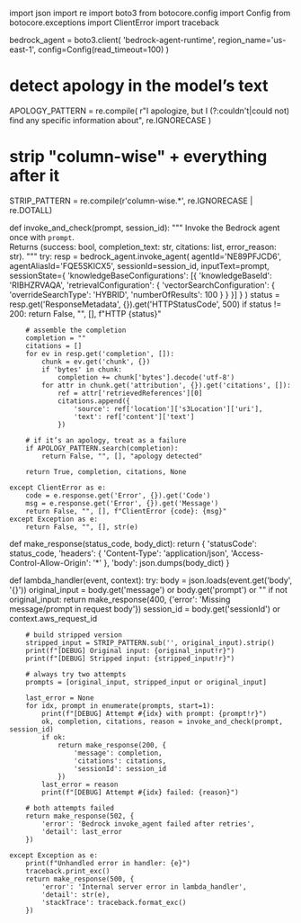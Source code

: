 import json
import re
import boto3
from botocore.config import Config
from botocore.exceptions import ClientError
import traceback

bedrock_agent = boto3.client(
    'bedrock-agent-runtime',
    region_name='us-east-1',
    config=Config(read_timeout=100)
)

# detect apology in the model’s text
APOLOGY_PATTERN = re.compile(
    r"I apologize, but I (?:couldn't|could not) find any specific information about",
    re.IGNORECASE
)

# strip "column-wise" + everything after it
STRIP_PATTERN = re.compile(r'column-wise.*', re.IGNORECASE | re.DOTALL)

def invoke_and_check(prompt, session_id):
    """
    Invoke the Bedrock agent once with `prompt`.  
    Returns (success: bool, completion_text: str, citations: list, error_reason: str).
    """
    try:
        resp = bedrock_agent.invoke_agent(
            agentId='NE89PFJCD6',
            agentAliasId='FQE5SKICX5',
            sessionId=session_id,
            inputText=prompt,
            sessionState={
                'knowledgeBaseConfigurations': [{
                    'knowledgeBaseId': 'RIBHZRVAQA',
                    'retrievalConfiguration': {
                        'vectorSearchConfiguration': {
                            'overrideSearchType': 'HYBRID',
                            'numberOfResults': 100
                        }
                    }
                }]
            }
        )
        status = resp.get('ResponseMetadata', {}).get('HTTPStatusCode', 500)
        if status != 200:
            return False, "", [], f"HTTP {status}"
        
        # assemble the completion
        completion = ""
        citations = []
        for ev in resp.get('completion', []):
            chunk = ev.get('chunk', {})
            if 'bytes' in chunk:
                completion += chunk['bytes'].decode('utf-8')
            for attr in chunk.get('attribution', {}).get('citations', []):
                ref = attr['retrievedReferences'][0]
                citations.append({
                    'source': ref['location']['s3Location']['uri'],
                    'text': ref['content']['text']
                })
        
        # if it’s an apology, treat as a failure
        if APOLOGY_PATTERN.search(completion):
            return False, "", [], "apology detected"
        
        return True, completion, citations, None

    except ClientError as e:
        code = e.response.get('Error', {}).get('Code')
        msg = e.response.get('Error', {}).get('Message')
        return False, "", [], f"ClientError {code}: {msg}"
    except Exception as e:
        return False, "", [], str(e)


def make_response(status_code, body_dict):
    return {
        'statusCode': status_code,
        'headers': {
            'Content-Type': 'application/json',
            'Access-Control-Allow-Origin': '*'
        },
        'body': json.dumps(body_dict)
    }


def lambda_handler(event, context):
    try:
        body = json.loads(event.get('body', '{}'))
        original_input = body.get('message') or body.get('prompt') or ""
        if not original_input:
            return make_response(400, {'error': 'Missing message/prompt in request body'})
        session_id = body.get('sessionId') or context.aws_request_id

        # build stripped version
        stripped_input = STRIP_PATTERN.sub('', original_input).strip()
        print(f"[DEBUG] Original input: {original_input!r}")
        print(f"[DEBUG] Stripped input: {stripped_input!r}")

        # always try two attempts
        prompts = [original_input, stripped_input or original_input]

        last_error = None
        for idx, prompt in enumerate(prompts, start=1):
            print(f"[DEBUG] Attempt #{idx} with prompt: {prompt!r}")
            ok, completion, citations, reason = invoke_and_check(prompt, session_id)
            if ok:
                return make_response(200, {
                    'message': completion,
                    'citations': citations,
                    'sessionId': session_id
                })
            last_error = reason
            print(f"[DEBUG] Attempt #{idx} failed: {reason}")

        # both attempts failed
        return make_response(502, {
            'error': 'Bedrock invoke_agent failed after retries',
            'detail': last_error
        })

    except Exception as e:
        print(f"Unhandled error in handler: {e}")
        traceback.print_exc()
        return make_response(500, {
            'error': 'Internal server error in lambda_handler',
            'detail': str(e),
            'stackTrace': traceback.format_exc()
        })
